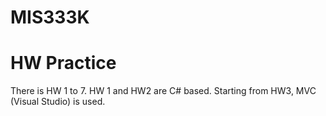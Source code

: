 # MIS333K
# HW Practice

There is HW 1 to 7. HW 1 and HW2 are C# based. 
Starting from HW3, MVC (Visual Studio) is used.

